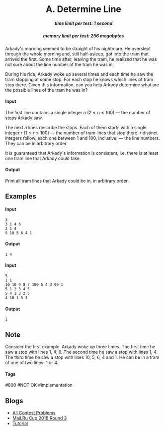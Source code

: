 <h1 style='text-align: center;'> A. Determine Line</h1>

<h5 style='text-align: center;'>time limit per test: 1 second</h5>
<h5 style='text-align: center;'>memory limit per test: 256 megabytes</h5>

Arkady's morning seemed to be straight of his nightmare. He overslept through the whole morning and, still half-asleep, got into the tram that arrived the first. Some time after, leaving the tram, he realized that he was not sure about the line number of the tram he was in.

During his ride, Arkady woke up several times and each time he saw the tram stopping at some stop. For each stop he knows which lines of tram stop there. Given this information, can you help Arkady determine what are the possible lines of the tram he was in?

#### Input

The first line contains a single integer $n$ ($2 \le n \le 100$) — the number of stops Arkady saw.

The next $n$ lines describe the stops. Each of them starts with a single integer $r$ ($1 \le r \le 100$) — the number of tram lines that stop there. $r$ distinct integers follow, each one between $1$ and $100$, inclusive, — the line numbers. They can be in arbitrary order.

It is guaranteed that Arkady's information is consistent, i.e. there is at least one tram line that Arkady could take.

#### Output

Print all tram lines that Arkady could be in, in arbitrary order.

## Examples

#### Input


```text
3
3 1 4 6
2 1 4
5 10 5 6 4 1
```
#### Output


```text
1 4 
```
#### Input


```text
5
1 1
10 10 9 8 7 100 5 4 3 99 1
5 1 2 3 4 5
5 4 1 3 2 5
4 10 1 5 3
```
#### Output


```text
1 
```
## Note

Consider the first example. Arkady woke up three times. The first time he saw a stop with lines $1$, $4$, $6$. The second time he saw a stop with lines $1$, $4$. The third time he saw a stop with lines $10$, $5$, $6$, $4$ and $1$. He can be in a tram of one of two lines: $1$ or $4$.



#### Tags 

#800 #NOT OK #implementation 

## Blogs
- [All Contest Problems](../Mail.Ru_Cup_2018_Round_3.md)
- [Mail.Ru Cup 2018 Round 3](../blogs/Mail.Ru_Cup_2018_Round_3.md)
- [Tutorial](../blogs/Tutorial.md)
